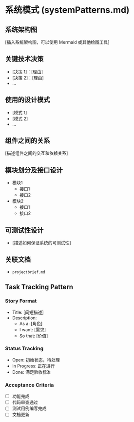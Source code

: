 # 系统模式 (systemPatterns.md)

## 系统架构图

[插入系统架构图，可以使用 Mermaid 或其他绘图工具]

## 关键技术决策

*   [决策 1]：[理由]
*   [决策 2]：[理由]
*   ...

## 使用的设计模式

*   [模式 1]
*   [模式 2]
*   ...

## 组件之间的关系

[描述组件之间的交互和依赖关系]

## 模块划分及接口设计
* 模块1
    * 接口1
    * 接口2
* 模块2
   * 接口1
   * 接口2

## 可测试性设计
*  [描述如何保证系统的可测试性]
## 关联文档
* `projectbrief.md`

## Task Tracking Pattern

### Story Format
- Title: [简短描述]
- Description: 
  - As a: [角色]
  - I want: [需求]
  - So that: [价值]
  
### Status Tracking
- Open: 初始状态，待处理
- In Progress: 正在进行
- Done: 满足验收标准

### Acceptance Criteria
- [ ] 功能完成
- [ ] 代码审查通过
- [ ] 测试用例编写完成
- [ ] 文档更新